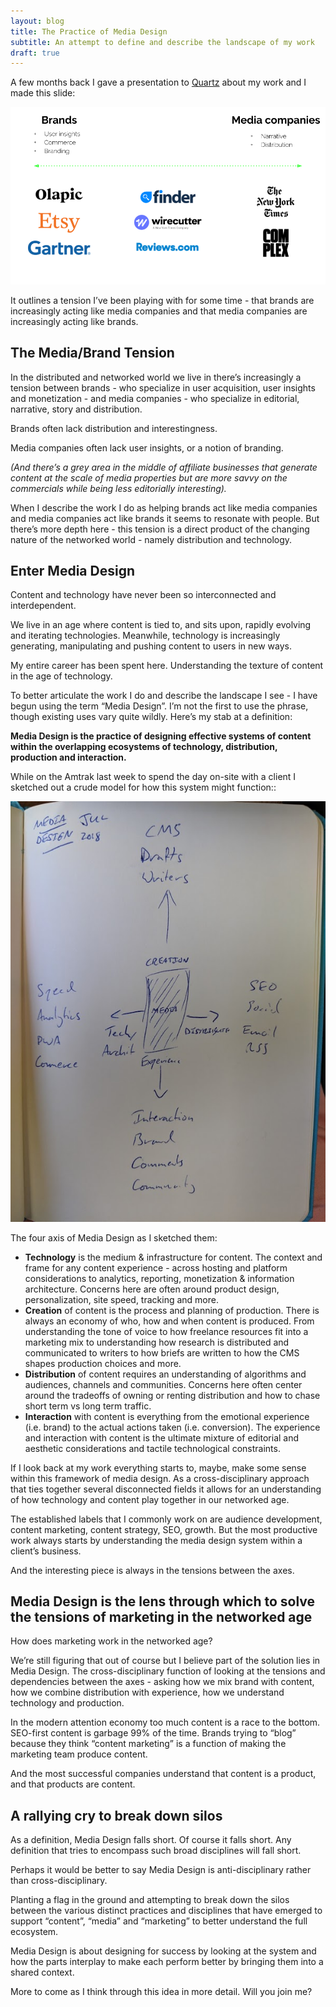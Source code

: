```yaml
---
layout: blog
title: The Practice of Media Design
subtitle: An attempt to define and describe the landscape of my work
draft: true
---
```


A few months back I gave a presentation to [Quartz](https://qz.com) about my work and I made this slide:

![](/images/mediabrand.png)

It outlines a tension I’ve been playing with for some time - that brands are increasingly acting like media companies and that media companies are increasingly acting like brands.

## The Media/Brand Tension

In the distributed and networked world we live in there’s increasingly a tension between brands - who specialize in user acquisition, user insights and monetization - and media companies - who specialize in editorial, narrative, story and distribution.

Brands often lack distribution and interestingness.

Media companies often lack user insights, or a notion of branding.

*(And there’s a grey area in the middle of affiliate businesses that generate content at the scale of media properties but are more savvy on the commercials while being less editorially interesting).*

When I describe the work I do as helping brands act like media companies and media companies act like brands it seems to resonate with people. But there’s more depth here - this tension is a direct product of the changing nature of the networked world - namely distribution and technology.

## Enter Media Design

Content and technology have never been so interconnected and interdependent.

We live in an age where content is tied to, and sits upon, rapidly evolving and iterating technologies. Meanwhile, technology is increasingly generating, manipulating and pushing content to users in new ways.

My entire career has been spent here. Understanding the texture of content in the age of technology.

To better articulate the work I do and describe the landscape I see - I have begun using the term “Media Design”. I’m not the first to use the phrase, though existing uses vary quite wildly. Here’s my stab at a definition:

**Media Design is the practice of designing effective systems of content within the overlapping ecosystems of technology, distribution, production and interaction.**

While on the Amtrak  last week to spend the day on-site with a client I sketched out a crude model for how this system might function::

![](/images/mediadesign.jpg)

The four axis of Media Design as I sketched them:

- **Technology** is the medium & infrastructure for content. The context and frame for any content experience - across hosting and platform considerations to analytics, reporting, monetization & information architecture. Concerns here are often around product design, personalization, site speed, tracking and more.
- **Creation** of content is the process and planning of production. There is always an economy of who, how and when content is produced. From understanding the tone of voice to how freelance resources fit into a marketing mix to understanding how research is distributed and communicated to writers to how briefs are written to how the CMS shapes production choices and more.
- **Distribution** of content requires an understanding of algorithms and audiences, channels and communities. Concerns here often center around the tradeoffs of owning or renting distribution and how to chase short term vs long term traffic.
- **Interaction** with content is everything from the emotional experience (i.e. brand) to the actual actions taken (i.e. conversion). The experience and interaction with content is the ultimate mixture of editorial and aesthetic considerations and tactile technological constraints.

If I look back at my work everything starts to, maybe, make some sense within this framework of media design. As a cross-disciplinary approach that ties together several disconnected fields it allows for an understanding of how technology and content play together in our networked age.

The established labels that I commonly work on are audience development, content marketing, content strategy, SEO, growth. But the most productive work always starts by understanding the media design system within a client’s business.

And the interesting piece is always in the tensions between the axes.

## Media Design is the lens through which to solve the tensions of marketing in the networked age

How does marketing work in the networked age?

We’re still figuring that out of course but I believe part of the solution lies in Media Design. The cross-disciplinary function of looking at the tensions and dependencies between the axes - asking how we mix brand with content, how we combine distribution with experience, how we understand technology and production.

In the modern attention economy too much content is a race to the bottom. SEO-first content is garbage 99% of the time. Brands trying to “blog” because they think “content marketing” is a function of making the marketing team produce content.

And the most successful companies understand that content is a product, and that products are content.

## A rallying cry to break down silos

As a definition, Media Design falls short. Of course it falls short. Any definition that tries to encompass such broad disciplines will fall short.

Perhaps it would be better to say Media Design is anti-disciplinary rather than cross-disciplinary.

Planting a flag in the ground and attempting to break down the silos between the various distinct practices and disciplines that have emerged to support “content”, “media” and “marketing” to better understand the full ecosystem.

Media Design is about designing for success by looking at the system and how the parts interplay to make each perform better by bringing them into a shared context.

More to come as I think through this idea in more detail. Will you join me?